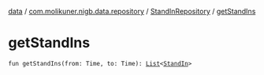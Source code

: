 [data](../../index.md) / [com.molikuner.nigb.data.repository](../index.md) / [StandInRepository](index.md) / [getStandIns](./get-stand-ins.md)

# getStandIns

`fun getStandIns(from: Time, to: Time): `[`List`](https://kotlinlang.org/api/latest/jvm/stdlib/kotlin.collections/-list/index.html)`<`[`StandIn`](../../com.molikuner.nigb.data.types/-stand-in/index.md)`>`